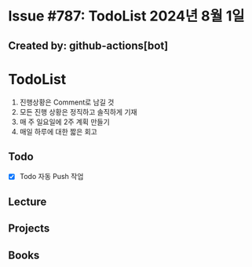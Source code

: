 # Issue #787: TodoList 2024년 8월 1일

## Created by: github-actions[bot]

# TodoList

1. 진행상황은 Comment로 남길 것
2. 모든 진행 상황은 정직하고 솔직하게 기재
3. 매 주 일요일에 2주 계획 만들기
4. 매일 하루에 대한 짧은 회고

## Todo  

- [x] Todo 자동 Push 작업

## Lecture

## Projects

## Books

